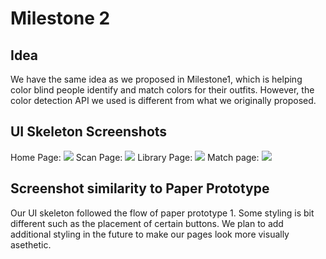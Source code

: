# Milestone 2
## Idea
We have the same idea as we proposed in Milestone1, which is helping color blind people identify and match colors for their outfits. However, the color detection API we used is different from what we originally proposed.
## UI Skeleton Screenshots
Home Page: ![](.milestone2/index.png)
Scan Page: ![](.milestone2/upload.png)
Library Page: ![](.milestone2/library.png)
Match page: ![](.milestone2/match.png)
## Screenshot similarity to Paper Prototype
Our UI skeleton followed the flow of paper prototype 1. Some styling is bit different such as the placement of certain buttons. We plan to add additional styling in the future to make our pages look more visually asethetic.


